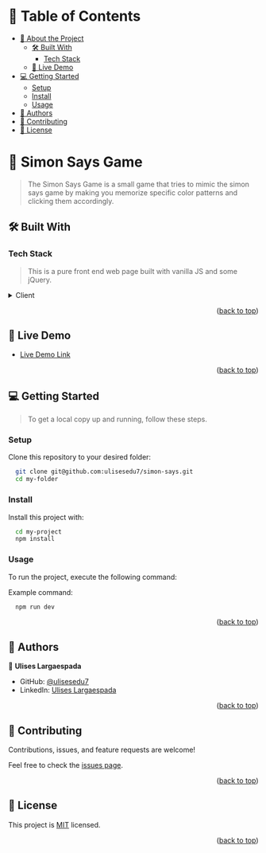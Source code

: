 <a name="readme-top"></a>
<!-- TABLE OF CONTENTS -->

# 📗 Table of Contents

- [📖 About the Project](#about-project)
  - [🛠 Built With](#built-with)
    - [Tech Stack](#tech-stack)
  - [🚀 Live Demo](#live-demo)
- [💻 Getting Started](#getting-started)
  - [Setup](#setup)
  - [Install](#install)
  - [Usage](#usage)
- [👥 Authors](#authors)
- [🤝 Contributing](#contributing)
- [📝 License](#license)

<!-- PROJECT DESCRIPTION -->

# 📖 Simon Says Game <a name="about-project"></a>

> The Simon Says Game is a small game that tries to mimic the simon says game by making you memorize specific color patterns and clicking them accordingly.

## 🛠 Built With <a name="built-with"></a>

### Tech Stack <a name="tech-stack"></a>

> This is a pure front end web page built with vanilla JS and some jQuery.
<details>
  <summary>Client</summary>
  <ul>
    <li>HTML</li>
    <li>SCSS</li>
    <li>JavaScript</li>
    <li>jQuery</li>
  </ul>
</details>

<p align="right">(<a href="#readme-top">back to top</a>)</p>

<!-- LIVE DEMO -->

## 🚀 Live Demo <a name="live-demo"></a>

- [Live Demo Link](https://simossays-game-ulisesedu7.netlify.app/)

<p align="right">(<a href="#readme-top">back to top</a>)</p>

<!-- GETTING STARTED -->

## 💻 Getting Started <a name="getting-started"></a>

> To get a local copy up and running, follow these steps.

### Setup

Clone this repository to your desired folder:

```sh
  git clone git@github.com:ulisesedu7/simon-says.git
  cd my-folder
```

### Install

Install this project with:

```sh
  cd my-project
  npm install
```

### Usage

To run the project, execute the following command:

Example command:
```sh
  npm run dev
```

<p align="right">(<a href="#readme-top">back to top</a>)</p>

<!-- AUTHORS -->

## 👥 Authors <a name="authors"></a>

👤 **Ulises Largaespada**

- GitHub: [@ulisesedu7](https://github.com/ulisesedu7)
- LinkedIn: [Ulises Largaespada](https://www.linkedin.com/in/ulises-largaespada-45570b1a4/)

<p align="right">(<a href="#readme-top">back to top</a>)</p>

<!-- CONTRIBUTING -->

## 🤝 Contributing <a name="contributing"></a>

Contributions, issues, and feature requests are welcome!

Feel free to check the [issues page](../../issues/).

<p align="right">(<a href="#readme-top">back to top</a>)</p>

<!-- LICENSE -->

## 📝 License <a name="license"></a>

This project is [MIT](./LICENSE) licensed.

<p align="right">(<a href="#readme-top">back to top</a>)</p>
